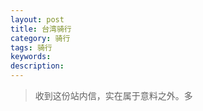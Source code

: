 ```yaml
---
layout: post
title: 台湾骑行
category: 骑行
tags: 骑行
keywords: 
description: 
---
```


>收到这份站内信，实在属于意料之外。多